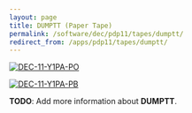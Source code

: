 ```yaml
---
layout: page
title: DUMPTT (Paper Tape)
permalink: /software/dec/pdp11/tapes/dumptt/
redirect_from: /apps/pdp11/tapes/dumptt/
---
```


[![DEC-11-Y1PA-PO](DEC-11-Y1PA-PO.jpg)](DEC-11-Y1PA-PO.json)

[![DEC-11-Y1PA-PB](DEC-11-Y1PA-PB.jpg)](DEC-11-Y1PA-PB.json)

**TODO**: Add more information about **DUMPTT**.
